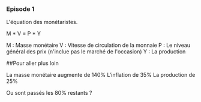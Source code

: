 ### Episode 1

L'équation des monétaristes.

M * V = P * Y

M : Masse monétaire
V : Vitesse de circulation de la monnaie
P : Le niveau général des prix (n'inclue pas le marché de l'occasion)
Y : La production


##Pour aller plus loin

La masse monétaire augmente de 140%
L'inflation de 35%
La production de 25%

Ou sont passés les 80% restants ?

